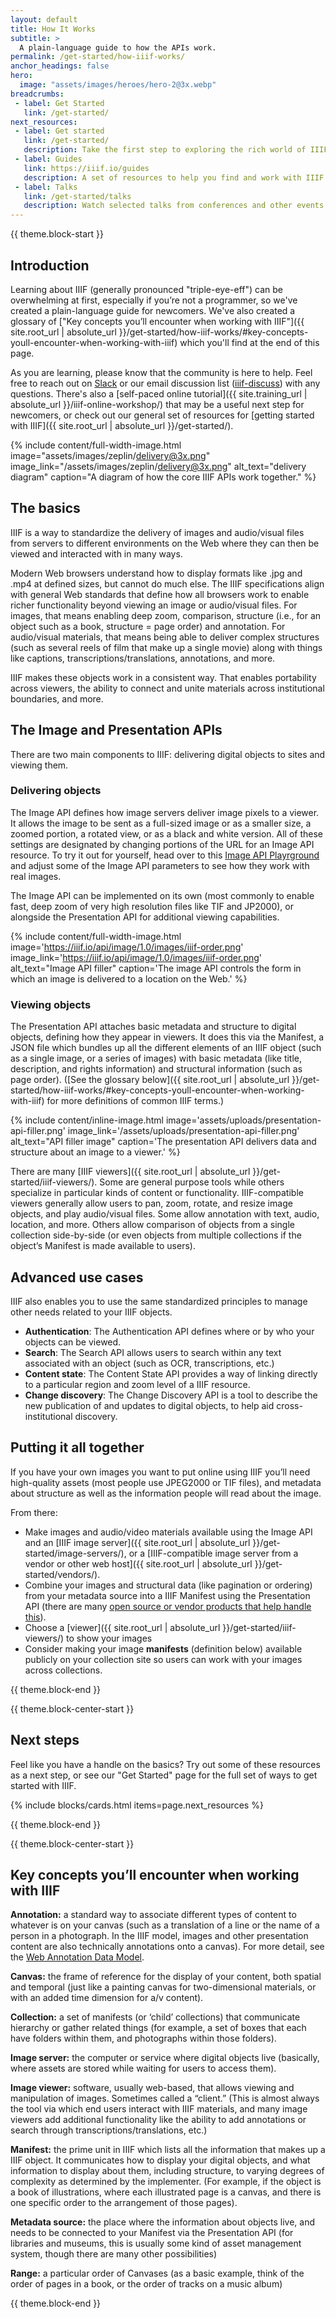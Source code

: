 ```yaml
---
layout: default
title: How It Works
subtitle: >
  A plain-language guide to how the APIs work.
permalink: /get-started/how-iiif-works/
anchor_headings: false
hero:
  image: "assets/images/heroes/hero-2@3x.webp"
breadcrumbs:
 - label: Get Started
   link: /get-started/
next_resources:
 - label: Get started
   link: /get-started/
   description: Take the first step to exploring the rich world of IIIF-enabled materials.
 - label: Guides
   link: https://iiif.io/guides
   description: A set of resources to help you find and work with IIIF materials, built by members of the IIIF community.
 - label: Talks
   link: /get-started/talks
   description: Watch selected talks from conferences and other events to learn more about IIIF directly from the community.
---
```

{{ theme.block-start }}
<div class="content" markdown="1">

## Introduction
Learning about IIIF (generally pronounced "triple-eye-eff") can be overwhelming at first, especially if you’re not a programmer, so we've created a plain-language guide for newcomers. We've also created a glossary of ["Key concepts you’ll encounter when working with IIIF"]({{ site.root_url | absolute_url }}/get-started/how-iiif-works/#key-concepts-youll-encounter-when-working-with-iiif) which you'll find at the end of this page.

As you are learning, please know that the community is here to help. Feel free to reach out on [Slack](http://bit.ly/iiif-slack) or our email discussion list ([iiif-discuss](https://groups.google.com/forum/#!forum/iiif-discuss)) with any questions. There's also a [self-paced online tutorial]({{ site.training_url | absolute_url }}/iiif-online-workshop/) that may be a useful next step for newcomers, or check out our general set of resources for [getting started with IIIF]({{ site.root_url | absolute_url }}/get-started/). 


{% include content/full-width-image.html image="assets/images/zeplin/delivery@3x.png" image_link="/assets/images/zeplin/delivery@3x.png" alt_text="delivery diagram" caption="A diagram of how the core IIIF APIs work together." %}


## The basics

IIIF is a way to standardize the delivery of images and audio/visual files from servers to different environments on the Web where they can then be viewed and interacted with in many ways.

Modern Web browsers understand how to display formats like .jpg and .mp4 at defined sizes, but cannot do much else. The IIIF specifications align with general Web standards that define how all browsers work to enable richer functionality beyond viewing an image or audio/visual files. For images, that means enabling deep zoom, comparison, structure (i.e., for an object such as a book, structure = page order) and annotation. For audio/visual materials, that means being able to deliver complex structures (such as several reels of film that make up a single movie) along with things like captions, transcriptions/translations, annotations, and more.

IIIF makes these objects work in a consistent way. That enables portability across viewers, the ability to connect and unite materials across institutional boundaries, and more.

## The Image and Presentation APIs

There are two main components to IIIF: delivering digital objects to sites and viewing them.

###   Delivering objects

The Image API defines how image servers deliver image pixels to a viewer. It allows the image to be sent as a full-sized image or as a smaller size, a zoomed portion, a rotated view, or as a black and white version. All of these settings are designated by changing portions of the URL for an Image API resource. To try it out for yourself, head over to this [Image API Playrground](https://www.learniiif.org/image-api/playground) and adjust some of the Image API parameters to see how they work with real images.


The Image API can be implemented on its own (most commonly to enable fast, deep zoom of very high resolution files like TIF and JP2000), or alongside the Presentation API for additional viewing capabilities.

{% include content/full-width-image.html image='https://iiif.io/api/image/1.0/images/iiif-order.png' image_link='https://iiif.io/api/image/1.0/images/iiif-order.png' alt_text="Image API filler" caption='The image API controls the form in which an image is delivered to a location on the Web.' %}


###   Viewing objects

The Presentation API attaches basic metadata and structure to digital objects, defining how they appear in viewers. It does this via the Manifest, a JSON file which bundles up all the different elements of an IIIF object (such as a single image, or a series of images) with basic metadata (like title, description, and rights information) and structural information (such as page order). ([See the glossary below]({{ site.root_url | absolute_url }}/get-started/how-iiif-works/#key-concepts-youll-encounter-when-working-with-iiif) for more definitions of common IIIF terms.)

{% include content/inline-image.html image='assets/uploads/presentation-api-filler.png' image_link='/assets/uploads/presentation-api-filler.png' alt_text="API filler image" caption='The presentation API delivers data and structure about an image to a viewer.' %}

There are many [IIIF viewers]({{ site.root_url | absolute_url }}/get-started/iiif-viewers/). Some are general purpose tools while others specialize in particular kinds of content or functionality. IIIF-compatible viewers generally allow users to pan, zoom, rotate, and resize image objects, and play audio/visual files. Some allow annotation with text, audio, location, and more. Others allow comparison of objects from a single collection side-by-side (or even objects from multiple collections if the object’s Manifest is made available to users).


## Advanced use cases

IIIF also enables you to use the same standardized principles to manage other needs related to your IIIF objects.

- **Authentication**: The Authentication API defines where or by who your objects can be viewed.
- **Search**: The Search API allows users to search within any text associated with an object (such as OCR, transcriptions, etc.)
- **Content state**: The Content State API provides a way of linking directly to a particular region and zoom level of a IIIF resource.
- **Change discovery**: The Change Discovery API is a tool to describe the new publication of and updates to digital objects, to help aid cross-institutional discovery.

## Putting it all together

If you have your own images you want to put online using IIIF you’ll need high-quality assets (most people use JPEG2000 or TIF files), and metadata about structure as well as the information people will read about the image.

From there:

- Make images and audio/video materials available using the Image API and an [IIIF image server]({{ site.root_url | absolute_url }}/get-started/image-servers/), or a [IIIF-compatible image server from a vendor or other web host]({{ site.root_url | absolute_url }}/get-started/vendors/).
- Combine your images and structural data (like pagination or ordering) from your metadata source into a IIIF Manifest using the Presentation API (there are many [open source or vendor products that help handle this](https://github.com/IIIF/awesome-iiif#presentation-api-libraries)).
- Choose a [viewer]({{ site.root_url | absolute_url }}/get-started/iiif-viewers/) to show your images
- Consider making your image **manifests** (definition below) available publicly on your collection site so users can work with your images across collections.

</div>
{{ theme.block-end }}



{{ theme.block-center-start }}

## Next steps

Feel like you have a handle on the basics? Try out some of these resources as a next step, or see our "Get Started" page for the full set of ways to get started with IIIF.

{% include blocks/cards.html items=page.next_resources %}

{{ theme.block-end }}


{{ theme.block-center-start }}

## Key concepts you’ll encounter when working with IIIF

<div class="has-text-justified" markdown=1>

**Annotation:** a standard way to associate different types of content to whatever is on your canvas (such as a translation of a line or the name of a person in a photograph. In the IIIF model, images and other presentation content are also technically annotations onto a canvas). For more detail, see the [Web Annotation Data Model](http://w3.org/TR/annotation-model/).

**Canvas:** the frame of reference for the display of your content, both spatial and temporal (just like a painting canvas for two-dimensional materials, or with an added time dimension for a/v content).

**Collection:** a set of manifests (or ‘child’ collections) that communicate hierarchy or gather related things (for example, a set of boxes that each have folders within them, and photographs within those folders).

**Image server:** the computer or service where digital objects live (basically, where assets are stored while waiting for users to access them).

**Image viewer:** software, usually web-based, that allows viewing and manipulation of images. Sometimes called a “client.” (This is almost always the tool via which end users interact with IIIF materials, and many image viewers add additional functionality like the ability to add annotations or search through transcriptions/translations, etc.)

**Manifest:** the prime unit in IIIF which lists all the information that makes up a IIIF object. It communicates how to display your digital objects, and what information to display about them, including structure, to varying degrees of complexity as determined by the implementer. (For example, if the object is a book of illustrations, where each illustrated page is a canvas, and there is one specific order to the arrangement of those pages).

**Metadata source:** the place where the information about objects live, and needs to be connected to your Manifest via the Presentation API (for libraries and museums, this is usually some kind of asset management system, though there are many other possibilities)

**Range:** a particular order of Canvases (as a basic example, think of the order of pages in a book, or the order of tracks on a music album)

</div>

{{ theme.block-end }}
